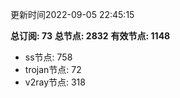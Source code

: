 更新时间2022-09-05 22:45:15

**总订阅: 73**
**总节点: 2832**
**有效节点: 1148**
- ss节点: 758
- trojan节点: 72
- v2ray节点: 318

